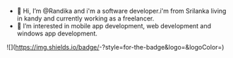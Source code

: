 - 👋 Hi, I’m @Randika and i'm a software developer.i'm from Srilanka living in kandy and currently working as a freelancer.
- 👀 I’m interested in mobile app development, web development and windows app development.

![<Badge Name>](https://img.shields.io/badge/<Badge Text>-<Background Color>?style=for-the-badge&logo=<Icon Name>&logoColor=<Logo Color>)
<!---
RandikaMa/RandikaMa is a ✨ special ✨ repository because its `README.md` (this file) appears on your GitHub profile.
You can click the Preview link to take a look at your changes.
--->
